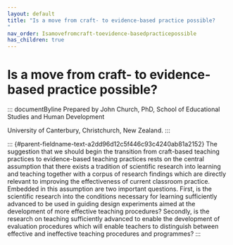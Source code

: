 ```yaml
---
layout: default
title: "Is a move from craft- to evidence-based practice possible? 
"
nav_order: Isamovefromcraft-toevidence-basedpracticepossible
has_children: true
---
```

# Is a move from craft- to evidence-based practice possible? 


::: documentByline
Prepared by John Church, PhD, School of Educational Studies and Human
Development

University of Canterbury, Christchurch, New Zealand.
:::

::: {#parent-fieldname-text-a2dd96d12c5f446c93c4240ab81a2152}
The suggestion that we should begin the transition from craft-based
teaching practices to evidence-based teaching practices rests on the
central assumption that there exists a tradition of scientific research
into learning and teaching together with a corpus of research findings
which are directly relevant to improving the effectiveness of current
classroom practice. Embedded in this assumption are two important
questions. First, is the scientific research into the conditions
necessary for learning sufficiently advanced to be used in guiding
design experiments aimed at the development of more effective teaching
procedures? Secondly, is the research on teaching sufficiently advanced
to enable the development of evaluation procedures which will enable
teachers to distinguish between effective and ineffective teaching
procedures and programmes?
:::
